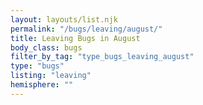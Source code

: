 ```yaml
---
layout: layouts/list.njk
permalink: "/bugs/leaving/august/"
title: Leaving Bugs in August
body_class: bugs
filter_by_tag: "type_bugs_leaving_august"
type: "bugs"
listing: "leaving"
hemisphere: ""
---
```

